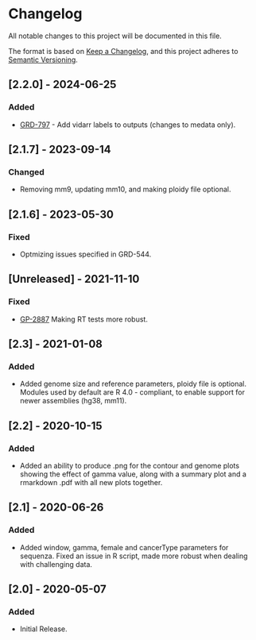 # Changelog
All notable changes to this project will be documented in this file.

The format is based on [Keep a Changelog](https://keepachangelog.com/en/1.0.0/),
and this project adheres to [Semantic Versioning](https://semver.org/spec/v2.0.0.html).

## [2.2.0] - 2024-06-25
### Added
- [GRD-797](https://jira.oicr.on.ca/browse/GRD-797) - Add vidarr labels to outputs (changes to medata only).

## [2.1.7] - 2023-09-14
### Changed
- Removing mm9, updating mm10, and making ploidy file optional.

## [2.1.6] - 2023-05-30
### Fixed
- Optmizing issues specified in GRD-544.

## [Unreleased] - 2021-11-10
### Fixed
- [GP-2887](https://jira.oicr.on.ca/browse/GP-2887) Making RT tests more robust.

## [2.3] - 2021-01-08
### Added
- Added genome size and reference parameters, ploidy file is optional. Modules used by default are R 4.0 - compliant, to enable support for newer assemblies (hg38, mm11).

## [2.2] - 2020-10-15
### Added
- Added an ability to produce .png for the contour and genome plots showing the effect of gamma value, along with a summary plot and a rmarkdown .pdf with all new plots together.

## [2.1] - 2020-06-26
### Added
- Added window, gamma, female and cancerType parameters for sequenza. Fixed an issue in R script, made more robust when dealing with challenging data.

## [2.0] - 2020-05-07
### Added
- Initial Release.